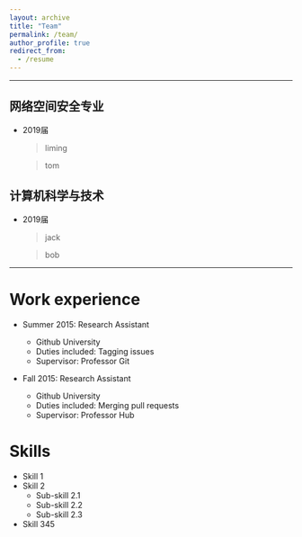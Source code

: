 ```yaml
---
layout: archive
title: "Team"
permalink: /team/
author_profile: true
redirect_from:
  - /resume
---
```




---

## 网络空间安全专业

* 2019届
  > liming
  
  > tom


## 计算机科学与技术

* 2019届
  > jack
  
  > bob

---

















Work experience
======
* Summer 2015: Research Assistant
  * Github University
  * Duties included: Tagging issues
  * Supervisor: Professor Git

* Fall 2015: Research Assistant
  * Github University
  * Duties included: Merging pull requests
  * Supervisor: Professor Hub
  
Skills
======
* Skill 1
* Skill 2
  * Sub-skill 2.1
  * Sub-skill 2.2
  * Sub-skill 2.3
* Skill 345

